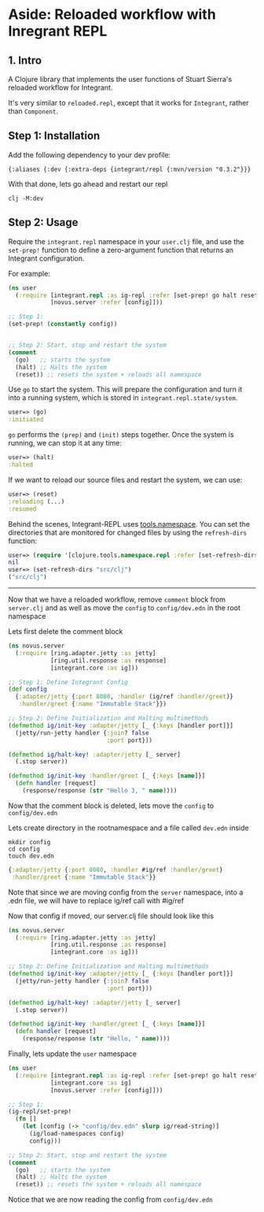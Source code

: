 # Aside: Reloaded workflow with Inregrant REPL

## 1. Intro
A Clojure library that implements the user functions of Stuart Sierra's reloaded workflow for Integrant.

It's very similar to `reloaded.repl`, except that it works for `Integrant`, rather than `Component`.

## Step 1: Installation

Add the following dependency to your dev profile:

```edn
{:aliases {:dev {:extra-deps {integrant/repl {:mvn/version "0.3.2"}}}
```

With that done, lets go ahead and restart our repl

```
clj -M:dev
```

## Step 2: Usage

Require the `integrant.repl` namespace in your `user.clj` file, and use
the `set-prep!` function to define a zero-argument function that returns
an Integrant configuration.

For example:

```clojure
(ns user
  (:require [integrant.repl :as ig-repl :refer [set-prep! go halt reset]]
            [novus.server :refer [config]]))

;; Step 1:
(set-prep! (constantly config))


;; Step 2: Start, stop and restart the system
(comment
  (go)   ;; starts the system
  (halt) ;; Halts the system
  (reset)) ;; resets the system + reloads all namespace
```

Use `go` to start the system. This will prepare the configuration and turn it into a running system,
which is stored in `integrant.repl.state/system`.


```clojure
user=> (go)
:initiated
```

`go` performs the `(prep)` and `(init)` steps together. Once the
system is running, we can stop it at any time:

```clojure
user=> (halt)
:halted
```

If we want to reload our source files and restart the system, we can
use:

```clojure
user=> (reset)
:reloading (...)
:resumed
```

Behind the scenes, Integrant-REPL uses [tools.namespace][]. You can
set the directories that are monitored for changed files by using the
`refresh-dirs` function:

```clojure
user=> (require '[clojure.tools.namespace.repl :refer [set-refresh-dirs]])
nil
user=> (set-refresh-dirs "src/clj")
("src/clj")
```

[tools.namespace]: https://github.com/clojure/tools.namespace/

----

Now that we have a reloaded workflow, remove `comment` block from `server.clj` and as well as
move the `config` to `config/dev.edn` in the root namespace

Lets first delete the comment block
```clj
(ns novus.server
  (:require [ring.adapter.jetty :as jetty]
            [ring.util.response :as response]
            [integrant.core :as ig]))

;; Step 1: Define Integrant Config
(def config
  {:adapter/jetty {:port 8080, :handler (ig/ref :handler/greet)}
   :handler/greet {:name "Immutable Stack"}})

;; Step 2: Define Initialization and Halting multimethods
(defmethod ig/init-key :adapter/jetty [_ {:keys [handler port]}]
  (jetty/run-jetty handler {:join? false
                            :port port}))

(defmethod ig/halt-key! :adapter/jetty [_ server]
  (.stop server))

(defmethod ig/init-key :handler/greet [_ {:keys [name]}]
  (defn handler [request]
    (response/response (str "Hello 3, " name))))

```

Now that the comment block is deleted, lets move the `config` to `config/dev.edn`

Lets create directory in the rootnamespace and a file called `dev.edn` inside
```
mkdir config
cd config
touch dev.edn
```


```clj
{:adapter/jetty {:port 8080, :handler #ig/ref :handler/greet}
 :handler/greet {:name "Immutable Stack"}}
```

Note that since we are moving config from the `server` namespace, into a .edn file, we will have to replace ig/ref call with #ig/ref

Now that config if moved, our server.clj file should look like this

```clj
(ns novus.server
  (:require [ring.adapter.jetty :as jetty]
            [ring.util.response :as response]
            [integrant.core :as ig]))

;; Step 2: Define Initialization and Halting multimethods
(defmethod ig/init-key :adapter/jetty [_ {:keys [handler port]}]
  (jetty/run-jetty handler {:join? false
                            :port port}))

(defmethod ig/halt-key! :adapter/jetty [_ server]
  (.stop server))

(defmethod ig/init-key :handler/greet [_ {:keys [name]}]
  (defn handler [request]
    (response/response (str "Hello, " name))))
```

Finally, lets update the `user` namespace

```clj
(ns user
  (:require [integrant.repl :as ig-repl :refer [set-prep! go halt reset]]
            [integrant.core :as ig]
            [novus.server :refer [config]]))

;; Step 1:
(ig-repl/set-prep!
  (fn []
    (let [config (-> "config/dev.edn" slurp ig/read-string)]
      (ig/load-namespaces config)
      config)))

;; Step 2: Start, stop and restart the system
(comment
  (go)   ;; starts the system
  (halt) ;; Halts the system
  (reset)) ;; resets the system + reloads all namespace

```

Notice that we are now reading the config from `config/dev.edn`
